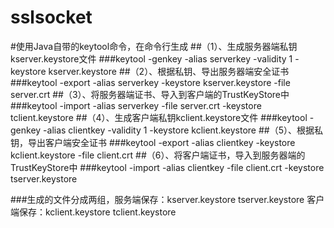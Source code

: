 # sslsocket
#使用Java自带的keytool命令，在命令行生成
##（1）、生成服务器端私钥kserver.keystore文件
###keytool -genkey -alias serverkey -validity 1 -keystore kserver.keystore
##（2）、根据私钥、导出服务器端安全证书
###keytool -export -alias serverkey -keystore kserver.keystore -file server.crt
##（3）、将服务器端证书、导入到客户端的TrustKeyStore中
###keytool -import -alias serverkey -file server.crt -keystore tclient.keystore
##（4）、生成客户端私钥kclient.keystore文件
###keytool -genkey -alias clientkey -validity 1 -keystore kclient.keystore
##（5）、根据私钥，导出客户端安全证书
###keytool -export -alias clientkey -keystore kclient.keystore -file client.crt
##（6）、将客户端证书，导入到服务器端的TrustKeyStore中
###keytool -import -alias clientkey -file client.crt -keystore tserver.keystore

###生成的文件分成两组，服务端保存：kserver.keystore tserver.keystore 客户端保存：kclient.keystore tclient.keystore